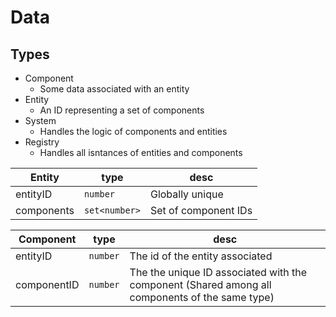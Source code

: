 # Data

## Types

- Component
  - Some data associated with an entity
- Entity
  - An ID representing a set of components
- System
  - Handles the logic of components and entities
- Registry
  - Handles all isntances of entities and components

| Entity     | type          | desc                 |
| ---------- | ------------- | -------------------- |
| entityID   | `number`      | Globally unique      |
| components | `set<number>` | Set of component IDs |

| Component   | type     | desc                                                                                           |
| ----------- | -------- | ---------------------------------------------------------------------------------------------- |
| entityID    | `number` | The id of the entity associated                                                                |
| componentID | `number` | The the unique ID associated with the component (Shared among all components of the same type) |
